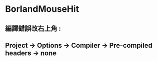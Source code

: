 # BorlandMouseHit
## 編譯錯誤改右上角 :
## **Project -> Options -> Compiler -> **Pre-compiled headers** -> none**
